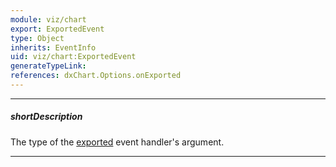 ```yaml
---
module: viz/chart
export: ExportedEvent
type: Object
inherits: EventInfo
uid: viz/chart:ExportedEvent
generateTypeLink: 
references: dxChart.Options.onExported
---
```

---
##### shortDescription
The type of the [exported]({basewidgetpath}/Events/#exported) event handler's argument.

---
<!-- Description goes here -->